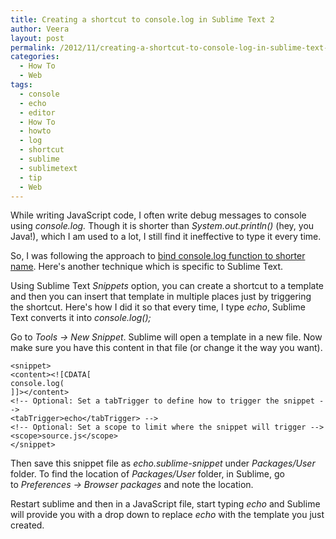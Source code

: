 ```yaml
---
title: Creating a shortcut to console.log in Sublime Text 2
author: Veera
layout: post
permalink: /2012/11/creating-a-shortcut-to-console-log-in-sublime-text-2/
categories:
  - How To
  - Web
tags:
  - console
  - echo
  - editor
  - How To
  - howto
  - log
  - shortcut
  - sublime
  - sublimetext
  - tip
  - Web
---
```


While writing JavaScript code, I often write debug messages to console using *console.log.* Though it is shorter than *System.out.println()* (hey, you Java!), which I am used to a lot, I still find it ineffective to type it every time.

So, I was following the approach to [bind console.log function to shorter name][1]. Here's another technique which is specific to Sublime Text.

 [1]: http://veerasundar.com/blog/2012/02/shortcut-to-console-log/ "Shortcut to console.log"

Using Sublime Text *Snippets* option, you can create a shortcut to a template and then you can insert that template in multiple places just by triggering the shortcut. Here's how I did it so that every time, I type *echo*, Sublime Text converts it into *console.log();*

Go to *Tools -> New Snippet*. Sublime will open a template in a new file. Now make sure you have this content in that file (or change it the way you want).

    <snippet>
    <content><![CDATA[
    console.log(
    ]]></content>
    <!-- Optional: Set a tabTrigger to define how to trigger the snippet -->
    <tabTrigger>echo</tabTrigger> -->
    <!-- Optional: Set a scope to limit where the snippet will trigger -->
    <scope>source.js</scope>
    </snippet>

Then save this snippet file as *echo.sublime-snippet* under *Packages/User* folder. To find the location of *Packages/User* folder, in Sublime, go to *Preferences -> Browser packages* and note the location.

Restart sublime and then in a JavaScript file, start typing *echo* and Sublime will provide you with a drop down to replace *echo* with the template you just created.